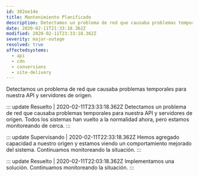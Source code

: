 ```yaml
---
id: 382ee14e
title: Mantenimiento Planificado
description: Detectamos un problema de red que causaba problemas temporales para nuestra API y servidores de origen.
date: 2020-02-11T21:33:18.362Z
modified: 2020-02-11T23:33:18.362Z
severity: major-outage
resolved: true
affectedsystems:
  - api
  - cdn
  - conversions
  - site-delivery
---
```


Detectamos un problema de red que causaba problemas temporales para nuestra API y servidores de origen.


::: update Resuelto | 2020-02-11T23:33:18.362Z
Detectamos un problema de red que causaba problemas temporales para nuestra API y servidores de origen. Todos los sistemas han vuelto a la normalidad ahora, pero estamos monitoreando de cerca.
:::

::: update Supervisando | 2020-02-11T22:33:18.362Z
Hemos agregado capacidad a nuestro origen y estamos viendo un comportamiento mejorado del sistema. Continuamos monitoreando la situación.
:::

::: update Resuelto | 2020-02-11T22:03:18.362Z
Implementamos una solución. Continuamos monitoreando la situación.
:::

